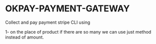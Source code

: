 # OKPAY-PAYMENT-GATEWAY
Collect and pay payment stripe CLI using

1- on the place of product if there are so many we can use just method instead of amount.
